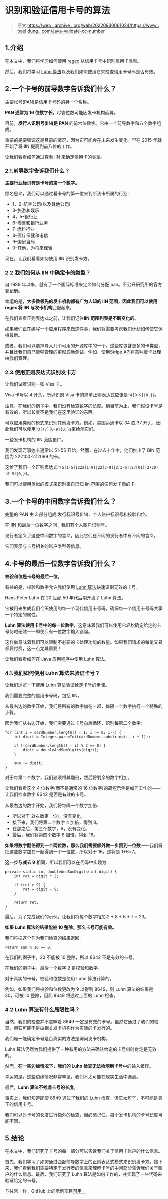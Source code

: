 # 识别和验证信用卡号的算法

> 原文:[https://web . archive . org/web/20220930061024/https://www . bael dung . com/Java-validate-cc-number](https://web.archive.org/web/20220930061024/https://www.baeldung.com/java-validate-cc-number)

## 1.介绍

在本文中，我们将学习如何使用 [regex](https://web.archive.org/web/20221016150338/https://en.wikipedia.org/wiki/Regular_expression#Syntax) 从信用卡号中识别信用卡类型。

然后，我们将学习 [Luhn 算法](https://web.archive.org/web/20221016150338/https://en.wikipedia.org/wiki/Luhn_algorithm)以及我们如何使用它来检查信用卡号码是否有效。

## 2.一个卡号的前导数字告诉我们什么？

主要帐号(PAN)是信用卡号码的另一个名称。

**PAN 通常为 16 位数字长**，尽管位数可能因发卡机构而异。

目前，**发行人识别号(IIN)是 PAN** 的前六位数字。它由一个前导数字和五个数字组成。

重要的是要强调这是目前的情况，因为它可能会在未来发生变化。早在 2015 年就开始了将 IIN 提高到前八位的工作。

让我们看看如何通过查看 IIN 来确定信用卡的类型。

### 2.1.前导数字告诉我们什么？

**主要行业标识符是卡号的第一个数字。**

顾名思义，我们可以通过看卡号的第一位来判断该卡所属的行业:

*   1，2–航空公司(以及其他公司)
*   3–旅游和娱乐
*   4，5–银行业
*   6–零售和银行业务
*   7–燃料行业
*   8–医疗保健和电信
*   9–国家当局
*   0–其他，为将来保留

现在，让我们看看如何使用 IIN 识别发卡方。

### 2.2.我们如何从 IIN 中确定卡的类型？

自 1989 年以来，就有了一个国际标准来定义如何分配 pan。不公开研究所的官方登记册。

幸运的是，**大多数领先的发卡机构都有广为人知的 IIN 范围，因此我们可以使用 regex 将 IIN 与发卡机构**匹配起来。

在我们查看正则表达式之前，让我们记住**IIN 范围列表是不断变化的**。

如果我们正在编写一个应用程序来做这件事，我们将需要考虑我们计划如何使它保持最新。

或者，我们可以选择导入几个可用的开源库中的一个，这些库包含更多的卡类型，并且比我们自己能够管理的更彻底地测试。例如，使用[Stripe API](/web/20221016150338/https://www.baeldung.com/java-stripe-api)将意味着卡处理由我们管理。

### 2.3.使用正则表达式识别发卡方

让我们试着识别一张 Visa 卡。

Visa 卡号以 4 开头，所以识别 Visa 卡的简单正则表达式应该是`^4[0-9]{0,}$`。

注意，在我们的例子中，我们没有检查数字的长度。到目前为止，我们假设卡号是有效的，所以长度不是我们在这里验证的东西。

可以应用类似的模式来识别其他发卡方。例如，美国运通卡以 34 或 37 开头，因此我们可以使用`^3[47][0-9]{0,}$`来检测它们。

一些发卡机构的 IIN 范围更广。

我们发现万事达卡通常以 51-55 开始，然而，在过去十年中，他们推出了 BIN 范围为 222100-272099 的卡。

这给了我们一个正则表达式`^(5[1-5]|222[1-9]|22[3-9]|2[3-6]|27[01]|2720)[0-9]{0,}$`。

我们可以使用类似的模式来识别来自已知 iin 范围的任何发卡商的卡。

## 3.一个卡号的中间数字告诉我们什么？

完整的 PAN 由 3 部分组成:发行标识号(IIN)、个人账户标识号和校验和位。

在 IIN 和最后一位数字之间，我们有个人账户识别号。

发行者定义了这些中间数字的含义，因此它们在不同的发行者中有不同的含义。

它们表示与卡号相关的账户类型等信息。

## 4.卡号的最后一位数字告诉我们什么？

**校验和位是卡号的最后一位。**

有益的是，校验和数字允许我们使用 [Luhn 算法](https://web.archive.org/web/20221016150338/https://en.wikipedia.org/wiki/Luhn_algorithm)快速识别无效的卡号。

Hans Peter Luhn 在 20 世纪 50 年代后期开发了 Luhn 算法。

它被用来生成我们今天使用的每一个现代信用卡号码，确保每一个信用卡号码共享一个特定的属性。

**Luhn 算法使用卡号中的每一位数字**，这意味着我们可以使用它轻松确定给定的卡号何时无效——即使只有一位数字输入错误。

这样做意味着我们可以限制不必要的卡处理功能的数量。如果我们请求的每笔交易都要付费，这一点尤其重要！

让我们看看如何在 Java 应用程序中使用 Luhn 算法。

### 4.1.我们如何使用 Luhn 算法来验证卡号？

让我们浏览一下使用 Luhn 算法验证给定卡号的步骤。

我们需要完整的信用卡号码，包括 IIN。

从最右边的数字开始，我们将所有的数字加在一起，每隔一个数字执行一个特殊的步骤。

因为我们从右边开始，我们需要通过卡号向后循环，识别每第二个数字:

```
for (int i = cardNumber.length() - 1; i >= 0; i--) {
    int digit = Integer.parseInt(cardNumber.substring(i, i + 1));

    if ((cardNumber.length() - i) % 2 == 0) {
        digit = doubleAndSumDigits(digit);
    }

    sum += digit;
}
```

对于每第二个数字，我们必须将其翻倍，然后将剩余的数字相加。

让我们看看这个 4 位数字(而不是通常的 16 位数字)的简短示例是如何工作的——让我们检查数字 8642 是否是有效的卡号。

从最右边的数字开始，我们将每隔一个数字加倍:

*   所以对于 2(右数第一位)，没有变化。
*   接下来，我们将第二个数字 4 加倍，得到 8。
*   在那之后，第三个数字，6，没有变化。
*   最后，我们将第四个数字 8 加倍，得到 16。

**如果将数字翻倍得到一个两位数，那么我们需要额外做一步回到一位数**——我们将把这些数字加在一起得到一个一位数，所以对于 16，这将是 1+6=7。

**这一步与减去 9** 相同，所以我们可以在代码中实现为:

```
private static int doubleAndSumDigits(int digit) {
    int ret = digit * 2;

    if (ret > 9) {
        ret = digit - 9;
    }

    return ret;
} 
```

最后，为了完成我们的示例，让我们将每个数字相加:2 + 8 + 6 + 7 = 23。

**如果 Luhn 算法的结果能被 10 整除，那么卡号可能有效。**

我们将把这个作为我们检查的结果退回:

```
return sum % 10 == 0;
```

在我们的例子中，23 不能被 10 整除，所以 8642 不是有效的卡号。

在我们的例子中，最后一个数字 2 是校验和数字。

对于真实的卡号，校验和位数是使用 Luhn 算法计算的。

例如，如果我们将校验和位数更改为 9 以得到 8649，则 Luhn 算法的结果是 30，可被 10 整除，因此 8649 将通过上面的 Luhn 检查。

### 4.2.Luhn 算法有什么局限性吗？

当然，我们的检查并不意味着 8649 一定是有效的卡号。虽然它通过了我们的检查，但它可能不是由相关发卡机构作为实际的卡发行的。

我们唯一能确定卡号是否真实的方法是询问发卡机构。

Luhn 算法仍然为我们提供了一种有用的方法来确认给定的卡号何时肯定是无效的。

然而，**在一些边缘情况下，我们的 Luhn 检查无法检测到卡号**中的输入错误。

幸运的是，这些边缘情况非常罕见，我们不太可能在现实生活中遇到。

最后，**Luhn 算法不考虑卡号的长度**。

事实上，我们知道即使 8649 通过了我们的 Luhn 检查，但它太短了，不可能是真正的信用卡号。

我们可以对卡号的长度进行额外的检查，但必须记住，每个发卡机构的卡号长度可能不同。

## 5.结论

在本文中，我们研究了卡号的每一部分可以告诉我们关于信用卡账户的什么信息。

首先，我们学习了如何通过匹配前导数字上的正则表达式模式来识别发卡方。接下来，我们看到我们需要特定于发行者的信息来理解卡号的中间部分告诉我们关于账户的什么信息。最后，我们研究了 Luhn 算法是如何工作的，并实现了一些代码来验证给定的卡号。

与往常一样，GitHub 上的示例项目[可用。](https://web.archive.org/web/20221016150338/https://github.com/eugenp/tutorials/tree/master/algorithms-modules/algorithms-miscellaneous-7)